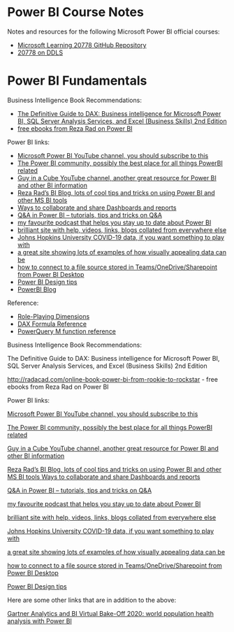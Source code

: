 # Power BI Course Notes

Notes and resources for the following Microsoft Power BI official courses:

* [Microsoft Learning 20778 GitHub Repository](https://github.com/MicrosoftLearning/20778-Analyzing-Data-with-Power-BI)
* [20778 on DDLS](https://www.ddls.com.au/courses/microsoft/sql-server/microsoft-20778-analyzing-data-with-power-bi-performance-course/)
# Power BI Fundamentals
Business Intelligence Book Recommendations:
* [The Definitive Guide to DAX: Business intelligence for Microsoft Power BI, SQL Server Analysis Services, and Excel (Business Skills) 2nd Edition](https://www.amazon.com.au/Definitive-Guide-DAX-intelligence-Microsoft-ebook/dp/B07TS4FPZM/ref=sr_1_2?keywords=DAX&qid=1566867367&s=gateway&sr=8-2)
* [free ebooks from Reza Rad on Power BI](http://radacad.com/online-book-power-bi-from-rookie-to-rockstar)
 
Power BI links:
* [Microsoft Power BI YouTube channel, you should subscribe to this](https://www.youtube.com/user/mspowerbi)
* [The Power BI community, possibly the best place for all things PowerBI related](http://community.powerbi.com/)
* [Guy in a Cube YouTube channel, another great resource for Power BI and other BI information](	https://www.youtube.com/channel/UCFp1vaKzpfvoGai0vE5VJ0w)
* [Reza Rad’s BI Blog, lots of cool tips and tricks on using Power BI and other MS BI tools](	http://radacad.com/blog)
* [Ways to collaborate and share Dashboards and reports](https://powerbi.microsoft.com/en-us/documentation/powerbi-service-how-should-i-share-my-dashboard/)
* [Q&A in Power BI – tutorials, tips and tricks on Q&A](https://powerbi.microsoft.com/en-us/documentation/powerbi-service-q-and-a/)
* [my favourite podcast that helps you stay up to date about Power BI](https://bifocal.show/)
* [brilliant site with help, videos, links, blogs collated from everywhere else](	https://marqueeinsights.com/get-started-with-power-bi/)
* [Johns Hopkins University COVID-19 data, if you want something to play with](	https://github.com/CSSEGISandData/COVID-19)
* [a great site showing lots of examples of how visually appealing data can be](https://informationisbeautiful.net/)
* [how to connect to a file source stored in Teams/OneDrive/Sharepoint from Power BI Desktop](https://community.powerbi.com/t5/Power-Query/Can-t-connect-to-Sharepoint-subsites-using-PowerBI/m-p/626893/highlight/true#M21930)
* [Power BI Design tips](https://www.discoverei.com/blog/top-5-power-bi-design-tips)
* [PowerBI Blog](https://powerbi.microsoft.com/en-us/blog/)

Reference:
* [Role-Playing Dimensions](https://youtu.be/LfVDUiU8vaU)
* [DAX Formula Reference](https://enterprisedna.co/dax-formula-reference-guide-download/)
* [PowerQuery M function reference](https://docs.microsoft.com/en-us/powerquery-m/power-query-m-function-reference)



Business Intelligence Book Recommendations: 

The Definitive Guide to DAX: Business intelligence for Microsoft Power BI, SQL Server Analysis Services, and Excel (Business Skills) 2nd Edition 

http://radacad.com/online-book-power-bi-from-rookie-to-rockstar - free ebooks from Reza Rad on Power BI 

  

Power BI links: 

[Microsoft Power BI YouTube channel, you should subscribe to this](https://www.youtube.com/user/mspowerbi)

[The Power BI community, possibly the best place for all things PowerBI related ](http://community.powerbi.com/)

[Guy in a Cube YouTube channel, another great resource for Power BI and other BI information ](https://www.youtube.com/channel/UCFp1vaKzpfvoGai0vE5VJ0w)

[Reza Rad’s BI Blog, lots of cool tips and tricks on using Power BI and other MS BI tools 
](http://radacad.com/blog)
[Ways to collaborate and share Dashboards and reports ](https://powerbi.microsoft.com/en-us/documentation/powerbi-service-how-should-i-share-my-dashboard/)

[Q&A in Power BI – tutorials, tips and tricks on Q&A ](https://powerbi.microsoft.com/en-us/documentation/powerbi-service-q-and-a/)

[my favourite podcast that helps you stay up to date about Power BI](https://bifocal.show/)

[brilliant site with help, videos, links, blogs collated from everywhere else ](https://marqueeinsights.com/get-started-with-power-bi/)

[Johns Hopkins University COVID-19 data, if you want something to play with](https://github.com/CSSEGISandData/COVID-19)

[a great site showing lots of examples of how visually appealing data can be ](https://informationisbeautiful.net/)

[how to connect to a file source stored in Teams/OneDrive/Sharepoint from Power BI Desktop ](https://community.powerbi.com/t5/Power-Query/Can-t-connect-to-Sharepoint-subsites-using-PowerBI/m-p/626893/highlight/true#M21930)

[Power BI Design tips ](https://www.discoverei.com/blog/top-5-power-bi-design-tips)

 

 

Here are some other links that are in addition to the above: 

[Gartner Analytics and BI Virtual Bake-Off 2020: world population health analysis with Power BI](https://powerbi.microsoft.com/en-au/blog/gartner-modern-analytics-and-bi-platforms-bake-off-2021-analysis-of-impact-of-covid-19-with-power-bi/)

 
